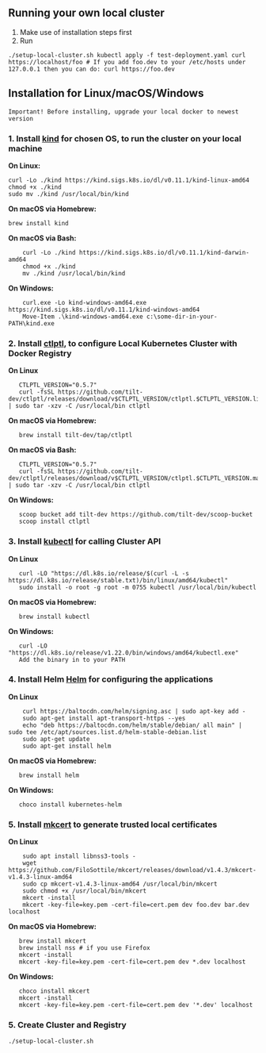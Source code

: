 ## Running your own local cluster

1. Make use of installation steps first
2. Run

``
    ./setup-local-cluster.sh
    kubectl apply -f test-deployment.yaml
    curl https://localhost/foo
    # If you add foo.dev to your /etc/hosts under 127.0.0.1 then you can do:
    curl https://foo.dev
``

## Installation for Linux/macOS/Windows

``Important! Before installing, upgrade your local docker to newest version``

### 1. Install [kind](https://kind.sigs.k8s.io/docs/user/quick-start#installation) for chosen OS, to run the cluster on your local machine

**On Linux:**

    curl -Lo ./kind https://kind.sigs.k8s.io/dl/v0.11.1/kind-linux-amd64
    chmod +x ./kind
    sudo mv ./kind /usr/local/bin/kind

**On macOS via Homebrew:**

    brew install kind

**On macOS via Bash:**

```
    curl -Lo ./kind https://kind.sigs.k8s.io/dl/v0.11.1/kind-darwin-amd64
    chmod +x ./kind
    mv ./kind /usr/local/bin/kind
```   

**On Windows:**

```
    curl.exe -Lo kind-windows-amd64.exe https://kind.sigs.k8s.io/dl/v0.11.1/kind-windows-amd64
    Move-Item .\kind-windows-amd64.exe c:\some-dir-in-your-PATH\kind.exe
```

### 2. Install [ctlptl](https://github.com/tilt-dev/ctlptl#how-do-i-install-it), to configure Local Kubernetes Cluster with Docker Registry

**On Linux**

```   
   CTLPTL_VERSION="0.5.7"
   curl -fsSL https://github.com/tilt-dev/ctlptl/releases/download/v$CTLPTL_VERSION/ctlptl.$CTLPTL_VERSION.linux.x86_64.tar.gz | sudo tar -xzv -C /usr/local/bin ctlptl
```

**On macOS via Homebrew:**

```
   brew install tilt-dev/tap/ctlptl
```   

**On macOS via Bash:**

```
   CTLPTL_VERSION="0.5.7"
   curl -fsSL https://github.com/tilt-dev/ctlptl/releases/download/v$CTLPTL_VERSION/ctlptl.$CTLPTL_VERSION.mac.x86_64.tar.gz | sudo tar -xzv -C /usr/local/bin ctlptl
```

**On Windows:**

```
   scoop bucket add tilt-dev https://github.com/tilt-dev/scoop-bucket
   scoop install ctlptl
```

### 3. Install [kubectl](https://kubernetes.io/docs/tasks/tools/) for calling Cluster API

**On Linux**

```   
   curl -LO "https://dl.k8s.io/release/$(curl -L -s https://dl.k8s.io/release/stable.txt)/bin/linux/amd64/kubectl"
   sudo install -o root -g root -m 0755 kubectl /usr/local/bin/kubectl
```

**On macOS via Homebrew:**

```
   brew install kubectl 
```

**On Windows:**

```
   curl -LO "https://dl.k8s.io/release/v1.22.0/bin/windows/amd64/kubectl.exe"
   Add the binary in to your PATH
```

### 4. Install Helm [Helm](https://helm.sh/docs/intro/install/) for configuring the applications

**On Linux**

```   
    curl https://baltocdn.com/helm/signing.asc | sudo apt-key add -
    sudo apt-get install apt-transport-https --yes
    echo "deb https://baltocdn.com/helm/stable/debian/ all main" | sudo tee /etc/apt/sources.list.d/helm-stable-debian.list
    sudo apt-get update
    sudo apt-get install helm
```

**On macOS via Homebrew:**

```
   brew install helm
```

**On Windows:**

```
   choco install kubernetes-helm
```

### 5. Install [mkcert](https://github.com/FiloSottile/mkcert) to generate trusted local certificates

**On Linux**

```   
    sudo apt install libnss3-tools -
    wget https://github.com/FiloSottile/mkcert/releases/download/v1.4.3/mkcert-v1.4.3-linux-amd64
    sudo cp mkcert-v1.4.3-linux-amd64 /usr/local/bin/mkcert
    sudo chmod +x /usr/local/bin/mkcert
    mkcert -install
    mkcert -key-file=key.pem -cert-file=cert.pem dev foo.dev bar.dev localhost
```

**On macOS via Homebrew:**

```
   brew install mkcert 
   brew install nss # if you use Firefox
   mkcert -install
   mkcert -key-file=key.pem -cert-file=cert.pem dev *.dev localhost
```

**On Windows:**

```
   choco install mkcert
   mkcert -install
   mkcert -key-file=key.pem -cert-file=cert.pem dev '*.dev' localhost
```

### 5. Create Cluster and Registry

```
./setup-local-cluster.sh
```